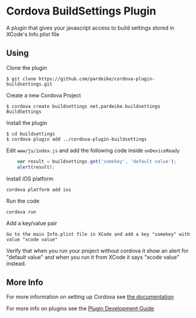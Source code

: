 # Cordova BuildSettings Plugin

A plugin that gives your javascript access to build settings stored in XCode's Info.plist file

## Using
Clone the plugin

    $ git clone https://github.com/pardeike/cordova-plugin-buildsettings.git

Create a new Cordova Project

    $ cordova create buildsettings net.pardeike.buildsettings BuildSettings

Install the plugin

    $ cd buildsettings
    $ cordova plugin add ../cordova-plugin-buildsettings


Edit `www/js/index.js` and add the following code inside `onDeviceReady`

```js
	var result = buildsettings.get('somekey', 'default value');
	alert(result);
```

Install iOS platform

    cordova platform add ios

Run the code

    cordova run

Add a key/value pair

	Go to the main Info.plist file in XCode and add a key "somekey" with value "xcode value"

Verify that when you run your project without cordova it show an alert for "default value" and when you run it from XCode it says "xcode value" instead.

## More Info

For more information on setting up Cordova see [the documentation](http://cordova.apache.org/docs/en/4.0.0/guide_cli_index.md.html#The%20Command-Line%20Interface)

For more info on plugins see the [Plugin Development Guide](http://cordova.apache.org/docs/en/4.0.0/guide_hybrid_plugins_index.md.html#Plugin%20Development%20Guide)
